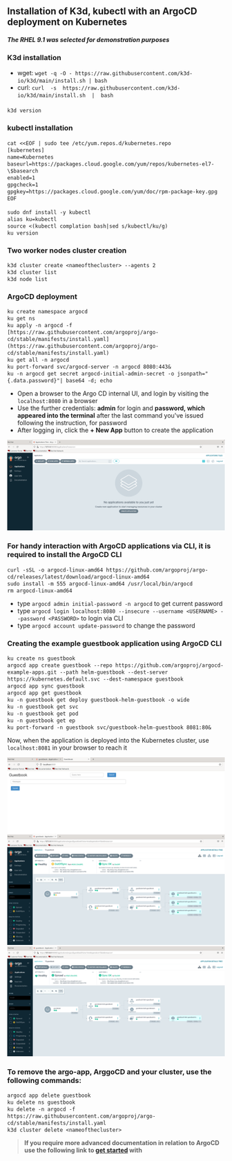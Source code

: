 ## Installation of K3d, kubectl with an ArgoCD deployment on Kubernetes
##### *The RHEL 9.1 was selected for demonstration purposes*   

### K3d installation
 - wget:
 `wget -q -O - https://raw.githubusercontent.com/k3d-io/k3d/main/install.sh | bash`
  - curl:
 `curl  -s  https://raw.githubusercontent.com/k3d-io/k3d/main/install.sh  |  bash`
 ####
    k3d version

### kubectl installation

    cat <<EOF | sudo tee /etc/yum.repos.d/kubernetes.repo
    [kubernetes]
    name=Kubernetes
    baseurl=https://packages.cloud.google.com/yum/repos/kubernetes-el7-\$basearch
    enabled=1
    gpgcheck=1
    gpgkey=https://packages.cloud.google.com/yum/doc/rpm-package-key.gpg
    EOF

    sudo dnf install -y kubectl
    alias ku=kubectl
    source <(kubectl complation bash|sed s/kubectl/ku/g)
    ku version
### Two worker nodes cluster creation

    k3d cluster create <nameofthecluster> --agents 2
    k3d cluster list
    k3d node list
    
### ArgoCD deployment

    ku create namespace argocd
    ku get ns
    ku apply -n argocd -f [https://raw.githubusercontent.com/argoproj/argo-cd/stable/manifests/install.yaml](https://raw.githubusercontent.com/argoproj/argo-cd/stable/manifests/install.yaml)
    ku get all -n argocd
    ku port-forward svc/argocd-server -n argocd 8080:443&
    ku -n argocd get secret argocd-initial-admin-secret -o jsonpath="{.data.password}"| base64 -d; echo
  - Open a browser to the Argo CD internal UI, and login by visiting the `localhost:8080` in a browser 
  - Use the further credentials: **admin** for login and **password, which appeared into the terminal** after the last command you've issued following the instruction, for password
  - After logging in, click the **+ New App** button to create the application
  
  ![argocd](/argocd.png)
 
 ### For handy interaction with ArgoCD applications via CLI, it is required to install the ArgoCD CLI
 
    curl -sSL -o argocd-linux-amd64 https://github.com/argoproj/argo-cd/releases/latest/download/argocd-linux-amd64
    sudo install -m 555 argocd-linux-amd64 /usr/local/bin/argocd
    rm argocd-linux-amd64
   
   - type `argocd admin initial-password -n argocd` to get current password
   - type `argocd login localhost:8080 --insecure --username <USERNAME> --password <PASSWORD>` to login via CLI
   - type `argocd account update-password` to change the password
   
   ### Creating the example guestbook application using ArgoCD CLI

    ku create ns guestbook
    argocd app create guestbook --repo https://github.com/argoproj/argocd-example-apps.git --path helm-guestbook --dest-server https://kubernetes.default.svc --dest-namespace guestbook
    argocd app sync guestbook
    argocd app get guestbook
    ku -n guestbook get deploy guestbook-helm-guestbook -o wide
    ku -n guestbook get svc
    ku -n guestbook get pod
    ku -n guestbook get ep
    ku port-forward -n guestbook svc/guestbook-helm-guestbook 8081:80&
    
  Now, when the application is deployed into the Kubernetes cluster, use `localhost:8081` in your browser to reach it
  
  ![guestbook](/guestbook1.png)
  ![guestbook](/guestbook.png)
  ![guestbook](/guestbook2.png)
  
### To remove the argo-app, ArggoCD and your cluster, use the following commands:

    argocd app delete guestbook
    ku delete ns guestbook
    ku delete -n argocd -f https://raw.githubusercontent.com/argoproj/argo-cd/stable/manifests/install.yaml
    k3d cluster delete <nameofthecluster>


> **If you require more advanced documentation in relation to ArgoCD use the following link to [get started](https://argo-cd.readthedocs.io/en/stable/getting_started/) with**
